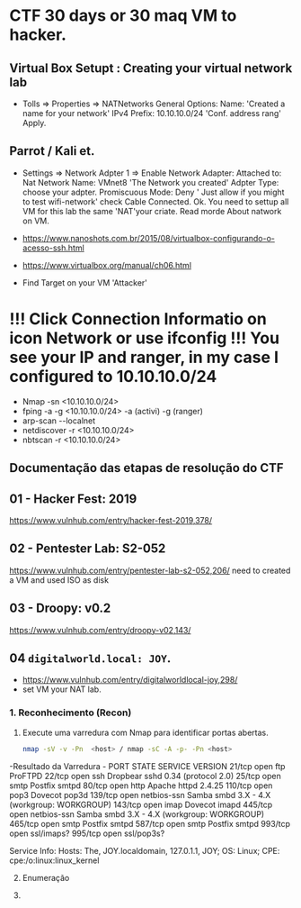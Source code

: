 
# CTF 30 days or 30 maq VM to hacker.

## Virtual Box Setupt : Creating your virtual network lab 

- Tolls => Properties => NATNetworks
General Options:
Name: <VMnet8> 'Created a name for your network'
IPv4 Prefix: 10.10.10.0/24 'Conf. address rang'
Apply.

## Parrot / Kali et. 
- Settings => Network
Adpter 1 => Enable Network Adapter:
Attached to: Nat Network
Name: VMnet8 'The Network you created'
Adpter Type: choose your adpter.
Promiscuous Mode: Deny ' Just allow if you might to test wifi-network'
check Cable Connected.
Ok.
You need to settup all VM for this lab the same 'NAT'your criate. 
Read morde About natwork on VM.

- https://www.nanoshots.com.br/2015/08/virtualbox-configurando-o-acesso-ssh.html
- https://www.virtualbox.org/manual/ch06.html

- Find Target on your VM 'Attacker'

# !!! Click Connection Informatio on icon Network or use ifconfig !!! You see your IP and ranger, in my case I configured to 10.10.10.0/24

- Nmap -sn <10.10.10.0/24>
- fping -a -g <10.10.10.0/24>
 -a (activi) -g (ranger)
- arp-scan --localnet
- netdiscover -r <10.10.10.0/24>
- nbtscan -r <10.10.10.0/24>
  


## Documentação das etapas de resolução do CTF ##

## 01 - Hacker Fest: 2019
https://www.vulnhub.com/entry/hacker-fest-2019,378/

## 02 - Pentester Lab: S2-052 
https://www.vulnhub.com/entry/pentester-lab-s2-052,206/
need to created a VM and used ISO as disk

## 03 - Droopy: v0.2
https://www.vulnhub.com/entry/droopy-v02,143/

## 04  `digitalworld.local: JOY`. 

- https://www.vulnhub.com/entry/digitalworldlocal-joy,298/
- set VM your NAT lab.

### 1. Reconhecimento (Recon)
1. Execute uma varredura com Nmap para identificar portas abertas.
   ```bash
   nmap -sV -v -Pn  <host> / nmap -sC -A -p- -Pn <host>

-Resultado da Varredura - 
   PORT    STATE SERVICE     VERSION
21/tcp  open  ftp         ProFTPD
22/tcp  open  ssh         Dropbear sshd 0.34 (protocol 2.0)
25/tcp  open  smtp        Postfix smtpd
80/tcp  open  http        Apache httpd 2.4.25
110/tcp open  pop3        Dovecot pop3d
139/tcp open  netbios-ssn Samba smbd 3.X - 4.X (workgroup: WORKGROUP)
143/tcp open  imap        Dovecot imapd
445/tcp open  netbios-ssn Samba smbd 3.X - 4.X (workgroup: WORKGROUP)
465/tcp open  smtp        Postfix smtpd
587/tcp open  smtp        Postfix smtpd
993/tcp open  ssl/imaps?
995/tcp open  ssl/pop3s?

Service Info: Hosts: The,  JOY.localdomain, 127.0.1.1, JOY; OS: Linux; CPE: cpe:/o:linux:linux_kernel


2. Enumeração

1. 
   

